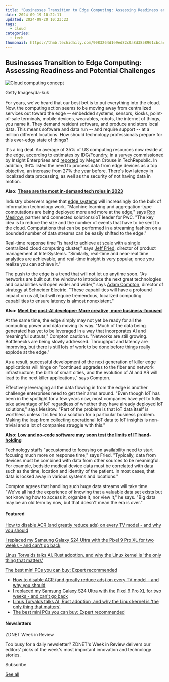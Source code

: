 ```yaml
---
title: "Businesses Transition to Edge Computing: Assessing Readiness and Potential Challenges"
date: 2024-09-19 10:22:11
updated: 2024-09-20 10:23:23
tags:
  - cloud
categories:
  - tech
thumbnail: https://thmb.techidaily.com/9083264d1e9ed82c0a8d3858961cbcacf8dd6e0e896428761bc70aaa3b066e45.jpg
---
```


## Businesses Transition to Edge Computing: Assessing Readiness and Potential Challenges

![Cloud computing concept](https://www.zdnet.com/a/img/resize/8da344aab8253e9404e247c393fe71da53a12a27/2023/05/10/51666f9e-d629-4181-88d9-49fc629b37b1/gettyimages-1484912807.jpg?auto=webp&width=1280)

Getty Images/da-kuk

For years, we've heard that our best bet is to put everything into the cloud. Now, the computing action seems to be moving away from centralized services out toward the edge -- embedded systems, sensors, kiosks, point-of-sale terminals, mobile devices, wearables, robots, the internet of things, you name it. They demand resident software, and produce and store local data. This means software and data run -- and require support -- at a million different locations. How should technology professionals prepare for this ever-edgy state of things?

It's a big deal. An average of 35% of US computing resources now reside at the edge, according to estimates by IDG/Foundry, in a [survey](https://www.insight.com/content/dam/insight-web/en%5FUS/pdfs/insight/the-path-to-digital-transformation--where-leaders-stand-in-2023.pdf) commissioned by Insight Enterprises and [reported](https://www.techrepublic.com/article/it-leaders-edge-computing-survey/) by Megan Crouse in TechRepublic. In addition, 36% listed the need to process data from edge devices as a top objective, an increase from 27% the year before. There's low latency in localized data processing, as well as the security of not having data in motion. 

**Also:** [**These are the most in-demand tech roles in 2023**](https://www.zdnet.com/article/these-are-the-most-in-demand-tech-roles-in-2023/)

Industry observers agree that [edge systems](https://www.zdnet.com/topic/understanding-edge-computing/) will increasingly do the bulk of information technology work. "Machine learning and aggregation-type computations are being deployed more and more at the edge," says [Rob Mesirow](https://www.linkedin.com/in/robmesirow/), partner and connected solutions/IoT leader for PwC. "The key idea is to reduce the size and the number of events that have to be sent to the cloud. Computations that can be performed in a streaming fashion on a bounded number of data streams can be easily shifted to the edge."

Real-time response time "is hard to achieve at scale with a single centralized cloud computing cluster," says [Jeff Fried](https://www.intersystems.com/contact/jeff-fried/), director of product management at InterSystems. "Similarly, real-time and near-real time analytics are achievable, and real-time insight is very popular, once you realize you can achieve it." 

The push to the edge is a trend that will not let up anytime soon. "As networks are built out, the window to introduce the next great technologies and capabilities will open wider and wider," says [Adam Compton](https://www.linkedin.com/in/sneakattack/), director of strategy at Schneider Electric. "These capabilities will have a profound impact on us all, but will require tremendous, localized computing capabilities to ensure latency is almost nonexistent." 

**Also:** [**Meet the post-AI developer: More creative, more business-focused**](https://www.zdnet.com/article/meet-the-post-ai-developer-more-creative-more-business-focused/)

At the same time, the edge simply may not yet be ready for all the computing power and data moving its way. "Much of the data being generated has yet to be leveraged in a way that incorporates AI and meaningful outputs," Compton cautions. "Networks are still growing. Bottlenecks are being slowly addressed. Throughput and latency are improving, but there is still lots of work to be done before things really explode at the edge."

As a result, successful development of the next generation of killer edge applications will hinge on "continued upgrades to the fiber and network infrastructure, the birth of smart cities, and the evolution of AI and AR will lead to the next killer applications," says Compton. 

Effectively leveraging all the data flowing in from the edge is another challenge enterprises need to get their arms around. "Even though IoT has been in the spotlight for a few years now, most companies have yet to fully take advantage of IoT regardless of whether they have already deployed IoT solutions," says Mesirow. "Part of the problem is that IoT data itself is worthless unless it is tied to a solution for a particular business problem. Making the leap from collecting operational IoT data to IoT insights is non-trivial and a lot of companies struggle with this." 

**Also:** [**Low and no-code software may soon test the limits of IT hand-holding**](https://www.zdnet.com/article/start-small-with-low-and-no-code/)

Technology staffs "accustomed to focusing on availability need to start focusing much more on response time," says Fried. "Typically, data from devices must be combined with data from other sources to be meaningful. For example, bedside medical device data must be correlated with data such as the time, location and identity of the patient. In most cases, that data is locked away in various systems and locations."

Compton agrees that handling such huge data streams will take time. "We've all had the experience of knowing that a valuable data set exists but not knowing how to access it, organize it, nor view it," he says. "Big data may be an old term by now, but that doesn't mean the era is over." 

#### Featured

[How to disable ACR (and greatly reduce ads) on every TV model - and why you should](https://www.zdnet.com/article/how-to-disable-acr-and-greatly-reduce-ads-on-every-tv-model-and-why-you-should/ "How to disable ACR (and greatly reduce ads) on every TV model - and why you should")

[I replaced my Samsung Galaxy S24 Ultra with the Pixel 9 Pro XL for two weeks - and can't go back](https://www.zdnet.com/article/i-replaced-my-samsung-galaxy-s24-ultra-with-the-pixel-9-pro-xl-for-two-weeks-and-cant-go-back/ "I replaced my Samsung Galaxy S24 Ultra with the Pixel 9 Pro XL for two weeks - and can't go back")

[Linus Torvalds talks AI, Rust adoption, and why the Linux kernel is 'the only thing that matters'](https://www.zdnet.com/article/linus-torvalds-talks-ai-rust-adoption-and-why-the-linux-kernel-is-the-only-thing-that-matters/ "Linus Torvalds talks AI, Rust adoption, and why the Linux kernel is 'the only thing that matters'")

[The best mini PCs you can buy: Expert recommended](https://www.zdnet.com/article/best-mini-pc/ "The best mini PCs you can buy: Expert recommended")

* [How to disable ACR (and greatly reduce ads) on every TV model - and why you should](https://www.zdnet.com/article/how-to-disable-acr-and-greatly-reduce-ads-on-every-tv-model-and-why-you-should/ "How to disable ACR (and greatly reduce ads) on every TV model - and why you should")
* [I replaced my Samsung Galaxy S24 Ultra with the Pixel 9 Pro XL for two weeks - and can't go back](https://www.zdnet.com/article/i-replaced-my-samsung-galaxy-s24-ultra-with-the-pixel-9-pro-xl-for-two-weeks-and-cant-go-back/ "I replaced my Samsung Galaxy S24 Ultra with the Pixel 9 Pro XL for two weeks - and can't go back")
* [Linus Torvalds talks AI, Rust adoption, and why the Linux kernel is 'the only thing that matters'](https://www.zdnet.com/article/linus-torvalds-talks-ai-rust-adoption-and-why-the-linux-kernel-is-the-only-thing-that-matters/ "Linus Torvalds talks AI, Rust adoption, and why the Linux kernel is 'the only thing that matters'")
* [The best mini PCs you can buy: Expert recommended](https://www.zdnet.com/article/best-mini-pc/ "The best mini PCs you can buy: Expert recommended")

#### Newsletters

ZDNET Week in Review

Too busy for a daily newsletter? ZDNET's Week in Review delivers our editors' picks of the week's most important innovation and technology stories.

 Subscribe

[See all](https://www.zdnet.com/newsletters/)

<ins class="adsbygoogle"
     style="display:block"
     data-ad-format="autorelaxed"
     data-ad-client="ca-pub-7571918770474297"
     data-ad-slot="1223367746"></ins>



<ins class="adsbygoogle"
     style="display:block"
     data-ad-client="ca-pub-7571918770474297"
     data-ad-slot="8358498916"
     data-ad-format="auto"
     data-full-width-responsive="true"></ins>
